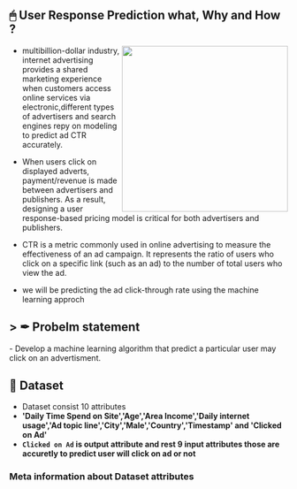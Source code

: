 <h2> 🖱 User Response Prediction what, Why and How ?</h2>
<img align='right' src='https://miro.medium.com/max/960/1*hIPMAi6s0xF23Y8GWcPWWA.gif' style='width:300px;height;160px;'></img>

- multibillion-dollar industry, internet advertising provides a shared marketing
experience when customers access online services via electronic,different types of advertisers and search engines repy on modeling to predict ad CTR accurately.

- When users click on displayed adverts, payment/revenue is made between advertisers and publishers. As a result, designing a user response-based pricing model is critical for both advertisers and publishers.

- CTR is a metric commonly used in online advertising to measure the effectiveness of an ad campaign. It represents the ratio of users who click on a specific link (such as an ad) to the number of total users who view the ad.

- we will be predicting the ad click-through rate using the machine learning approch

<h2> > ✒ Probelm statement </h2>
- Develop a machine learning algorithm that predict a particular user may click on an advertisment.

<h2> 📂 Dataset </h2>

- Dataset consist 10 attributes
- **'Daily Time Spend on Site','Age','Area Income','Daily internet usage','Ad topic line','City','Male','Country','Timestamp' and 'Clicked on Ad'**
- **`Clicked on Ad` is output attribute and rest 9 input attributes those are accuretly to predict user will click on ad or not**

<h3>Meta information about Dataset attributes</h3>



